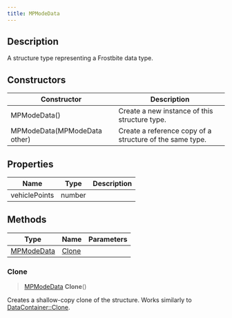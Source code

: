 ```yaml
---
title: MPModeData
---
```

## Description

A structure type representing a Frostbite data type.

## Constructors

| Constructor                  | Description                                              |
| ---------------------------- | -------------------------------------------------------- |
| MPModeData()                 | Create a new instance of this structure type.            |
| MPModeData(MPModeData other) | Create a reference copy of a structure of the same type. |

## Properties

| Name          | Type   | Description |
| ------------- | ------ | ----------- |
| vehiclePoints | number |             |

## Methods

| Type                     | Name            | Parameters |
| ------------------------ | --------------- | ---------- |
| [MPModeData](/vext/ref/fb/mpmodedata/) | [Clone](#clone) |            |

### Clone

> [MPModeData](/vext/ref/fb/mpmodedata/) **Clone**()

Creates a shallow-copy clone of the structure. Works similarly to [DataContainer::Clone](/vext/ref/shared/class/datacontainer#clone).
